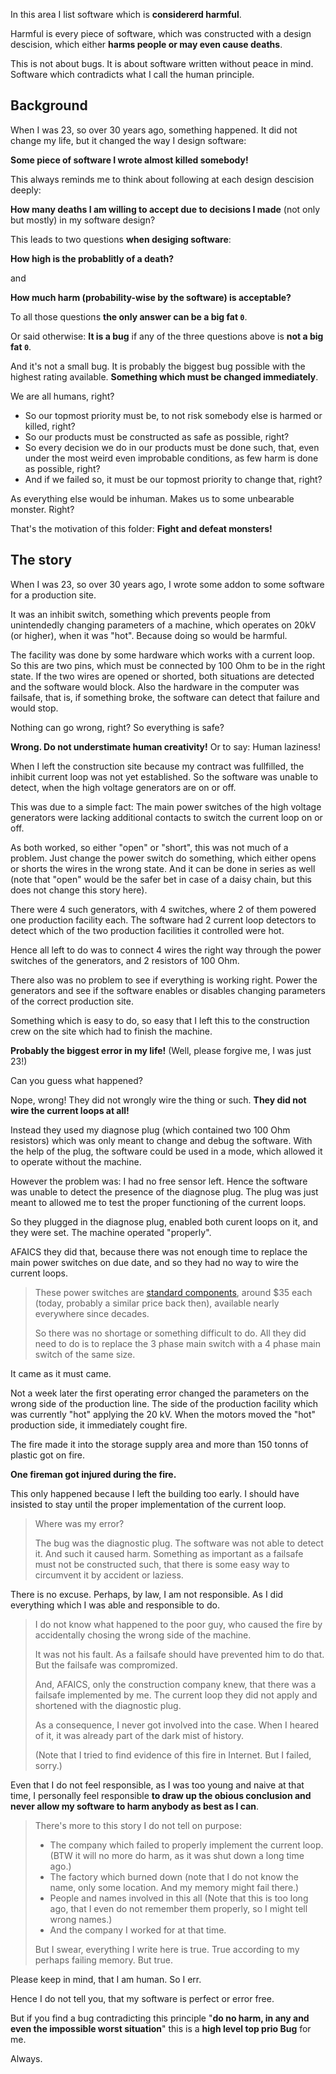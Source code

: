 In this area I list software which is **considererd harmful**.

Harmful is every piece of software, which was constructed with a design descision,
which either **harms people or may even cause deaths**.

This is not about bugs.  It is about software written without peace in mind.
Software which contradicts what I call the human principle.


## Background

When I was 23, so over 30 years ago, something happened.  It did not change my life, but it changed the way I design software:

**Some piece of software I wrote almost killed somebody!**

This always reminds me to think about following at each design descision deeply:

**How many deaths I am willing to accept due to decisions I made** (not only but mostly) in my software design?

This leads to two questions **when desiging software**:

**How high is the probablitly of a death?**

and

**How much harm (probability-wise by the software) is acceptable?**

To all those questions **the only answer can be a big fat `0`**.

Or said otherwise:  **It is a bug** if any of the three questions above is **not a big fat `0`**.

And it's not a small bug.  It is probably the biggest bug possible with the highest rating available.
**Something which must be changed immediately**.

We are all humans, right?

- So our topmost priority must be, to not risk somebody else is harmed or killed, right?
- So our products must be constructed as safe as possible, right?
- So every decision we do in our products must be done such, that, even under the most weird even improbable conditions, as few harm is done as possible, right?
- And if we failed so, it must be our topmost priority to change that, right?

As everything else would be inhuman.  Makes us to some unbearable monster.  Right?

That's the motivation of this folder:  **Fight and defeat monsters!**


## The story

When I was 23, so over 30 years ago, I wrote some addon to some software for a production site.

It was an inhibit switch, something which prevents people from unintendedly changing parameters of a machine,
which operates on 20kV (or higher), when it was "hot".  Because doing so would be harmful.

The facility was done by some hardware which works with a current loop.  So this are two pins,
which must be connected by 100 Ohm to be in the right state.  If the two wires are opened or shorted,
both situations are detected and the software would block.  Also the hardware in the computer was failsafe,
that is, if something broke, the software can detect that failure and would stop.

Nothing can go wrong, right?  So everything is safe?

**Wrong.  Do not understimate human creativity!**  Or to say: Human laziness!

When I left the construction site because my contract was fullfilled, the inhibit current loop was not yet established.
So the software was unable to detect, when the high voltage generators are on or off.

This was due to a simple fact:  The main power switches of the high voltage generators
were lacking additional contacts to switch the current loop on or off.

As both worked, so either "open" or "short", this was not much of a problem.
Just change the power switch do something, which either opens or shorts the wires in the wrong state.
And it can be done in series as well (note that "open" would be the safer bet in case of a daisy chain,
but this does not change this story here).

There were 4 such generators, with 4 switches, where 2 of them powered one production facility each.
The software had 2 current loop detectors to detect which of the two production facilities it controlled were hot.

Hence all left to do was to connect 4 wires the right way through the power switches of the generators,
and 2 resistors of 100 Ohm.

There also was no problem to see if everything is working right.  Power the generators and see if the software
enables or disables changing parameters of the correct production site.

Something which is easy to do, so easy that I left this to the construction crew on the site which had to
finish the machine.

**Probably the biggest error in my life!**  (Well, please forgive me, I was just 23!)

Can you guess what happened?

Nope, wrong!  They did not wrongly wire the thing or such.  **They did not wire the current loops at all!**

Instead they used my diagnose plug (which contained two 100 Ohm resistors) which was only meant to change and debug the software.
With the help of the plug, the software could be used in a mode, which allowed it to operate without the machine.

However the problem was:  I had no free sensor left.  Hence the software was unable to detect the presence of the
diagnose plug.  The plug was just meant to allowed me to test the proper functioning of the current loops.

So they plugged in the diagnose plug, enabled both curent loops on it, and they were set.  The machine operated "properly".

AFAICS they did that, because there was not enough time to replace the main power switches on due date,
and so they had no way to wire the current loops.

> These power switches are [standard components](https://www.google.de/search?q=4+polig+nockenschalter+rot+gelb+63a+front),
> around $35 each (today, probably a similar price back then), available nearly everywhere since decades.
>
> So there was no shortage or something difficult to do.
> All they did need to do is to replace the 3 phase main switch with a 4 phase main switch of the same size.

It came as it must came.

Not a week later the first operating error changed the parameters on the wrong side of the production line.
The side of the production facility which was currently "hot" applying the 20 kV.
When the motors moved the "hot" production side, it immediately cought fire.

The fire made it into the storage supply area and more than 150 tonns of plastic got on fire.

**One fireman got injured during the fire.**

This only happened because I left the building too early.
I should have insisted to stay until the proper implementation of the current loop.

> Where was my error?
>
> The bug was the diagnostic plug.  The software was not able to detect it.
> And such it caused harm.  Something as important as a failsafe must not be
> constructed such, that there is some easy way to circumvent it by accident or laziess.

There is no excuse.  Perhaps, by law, I am not responsible.  As I did everything which I was able and responsible to do.

> I do not know what happened to the poor guy, who caused the fire by accidentally chosing the wrong side of the machine.
>
> It was not his fault.  As a failsafe should have prevented him to do that.  But the failsafe was compromized.
>
> And, AFAICS, only the construction company knew, that there was a failsafe implemented by me.
> The current loop they did not apply and shortened with the diagnostic plug.
>
> As a consequence, I never got involved into the case.
> When I heared of it, it was already part of the dark mist of history.
>
> (Note that I tried to find evidence of this fire in Internet.  But I failed, sorry.)

Even that I do not feel responsible, as I was too young and naive at that time, I personally feel responsible
**to draw up the obious conclusion and never allow my software to harm anybody as best as I can**.

> There's more to this story I do not tell on purpose:
>
> - The company which failed to properly implement the current loop.  (BTW it will no more do harm, as it was shut down a long time ago.)
> - The factory which burned down (note that I do not know the name, only some location.  And my memory might fail there.)
> - People and names involved in this all  (Note that this is too long ago, that I even do not remember them properly, so I might tell wrong names.)
> - And the company I worked for at that time.
>
> But I swear, everything I write here is true.  True according to my perhaps failing memory.  But true.

Please keep in mind, that I am human.  So I err.

Hence I do not tell you, that my software is perfect or error free.

But if you find a bug contradicting this principle
"**do no harm, in any and even the impossible worst situation**"
this is a **high level top prio Bug** for me.

Always.
